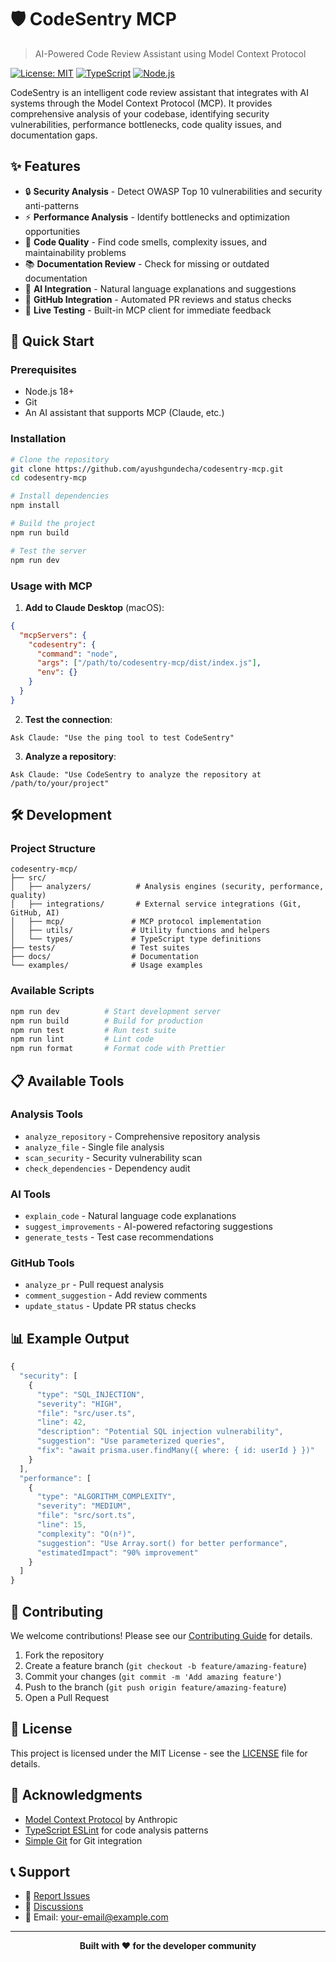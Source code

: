 # 🛡️ CodeSentry MCP

> AI-Powered Code Review Assistant using Model Context Protocol

[![License: MIT](https://img.shields.io/badge/License-MIT-yellow.svg)](https://opensource.org/licenses/MIT)
[![TypeScript](https://img.shields.io/badge/TypeScript-007ACC?style=flat&logo=typescript&logoColor=white)](https://www.typescriptlang.org/)
[![Node.js](https://img.shields.io/badge/Node.js-43853D?style=flat&logo=node.js&logoColor=white)](https://nodejs.org/)

CodeSentry is an intelligent code review assistant that integrates with AI systems through the Model Context Protocol (MCP). It provides comprehensive analysis of your codebase, identifying security vulnerabilities, performance bottlenecks, code quality issues, and documentation gaps.

## ✨ Features

- 🔒 **Security Analysis** - Detect OWASP Top 10 vulnerabilities and security anti-patterns
- ⚡ **Performance Analysis** - Identify bottlenecks and optimization opportunities  
- 🎯 **Code Quality** - Find code smells, complexity issues, and maintainability problems
- 📚 **Documentation Review** - Check for missing or outdated documentation
- 🤖 **AI Integration** - Natural language explanations and suggestions
- 🔗 **GitHub Integration** - Automated PR reviews and status checks
- 🧪 **Live Testing** - Built-in MCP client for immediate feedback

## 🚀 Quick Start

### Prerequisites

- Node.js 18+ 
- Git
- An AI assistant that supports MCP (Claude, etc.)

### Installation

```bash
# Clone the repository
git clone https://github.com/ayushgundecha/codesentry-mcp.git
cd codesentry-mcp

# Install dependencies
npm install

# Build the project
npm run build

# Test the server
npm run dev
```

### Usage with MCP

1. **Add to Claude Desktop** (macOS):
```json
{
  "mcpServers": {
    "codesentry": {
      "command": "node",
      "args": ["/path/to/codesentry-mcp/dist/index.js"],
      "env": {}
    }
  }
}
```

2. **Test the connection**:
```
Ask Claude: "Use the ping tool to test CodeSentry"
```

3. **Analyze a repository**:
```
Ask Claude: "Use CodeSentry to analyze the repository at /path/to/your/project"
```

## 🛠️ Development

### Project Structure

```
codesentry-mcp/
├── src/
│   ├── analyzers/          # Analysis engines (security, performance, quality)
│   ├── integrations/       # External service integrations (Git, GitHub, AI)
│   ├── mcp/               # MCP protocol implementation
│   ├── utils/             # Utility functions and helpers
│   └── types/             # TypeScript type definitions
├── tests/                 # Test suites
├── docs/                  # Documentation
└── examples/              # Usage examples
```

### Available Scripts

```bash
npm run dev          # Start development server
npm run build        # Build for production
npm run test         # Run test suite
npm run lint         # Lint code
npm run format       # Format code with Prettier
```

## 📋 Available Tools

### Analysis Tools
- `analyze_repository` - Comprehensive repository analysis
- `analyze_file` - Single file analysis
- `scan_security` - Security vulnerability scan
- `check_dependencies` - Dependency audit

### AI Tools  
- `explain_code` - Natural language code explanations
- `suggest_improvements` - AI-powered refactoring suggestions
- `generate_tests` - Test case recommendations

### GitHub Tools
- `analyze_pr` - Pull request analysis
- `comment_suggestion` - Add review comments
- `update_status` - Update PR status checks

## 📊 Example Output

```typescript
{
  "security": [
    {
      "type": "SQL_INJECTION",
      "severity": "HIGH", 
      "file": "src/user.ts",
      "line": 42,
      "description": "Potential SQL injection vulnerability",
      "suggestion": "Use parameterized queries",
      "fix": "await prisma.user.findMany({ where: { id: userId } })"
    }
  ],
  "performance": [
    {
      "type": "ALGORITHM_COMPLEXITY",
      "severity": "MEDIUM",
      "file": "src/sort.ts", 
      "line": 15,
      "complexity": "O(n²)",
      "suggestion": "Use Array.sort() for better performance",
      "estimatedImpact": "90% improvement"
    }
  ]
}
```

## 🤝 Contributing

We welcome contributions! Please see our [Contributing Guide](CONTRIBUTING.md) for details.

1. Fork the repository
2. Create a feature branch (`git checkout -b feature/amazing-feature`)
3. Commit your changes (`git commit -m 'Add amazing feature'`)
4. Push to the branch (`git push origin feature/amazing-feature`)
5. Open a Pull Request

## 📄 License

This project is licensed under the MIT License - see the [LICENSE](LICENSE) file for details.

## 🙏 Acknowledgments

- [Model Context Protocol](https://modelcontextprotocol.io/) by Anthropic
- [TypeScript ESLint](https://typescript-eslint.io/) for code analysis patterns
- [Simple Git](https://github.com/steveukx/git-js) for Git integration

## 📞 Support

- 🐛 [Report Issues](https://github.com/ayushgundecha/codesentry-mcp/issues)
- 💬 [Discussions](https://github.com/ayushgundecha/codesentry-mcp/discussions)
- 📧 Email: your-email@example.com

---

<div align="center">
  <strong>Built with ❤️ for the developer community</strong>
</div>